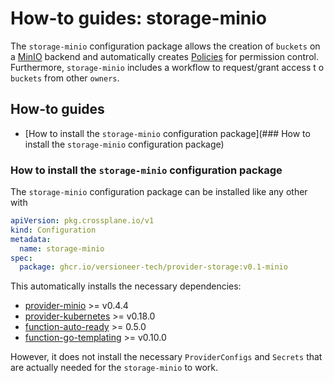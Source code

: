 # How-to guides: storage-minio

The `storage-minio` configuration package allows the creation of `buckets` on a [MinIO](https://min.io/) backend and automatically creates [Policies](https://min.io/docs/minio/linux/administration/identity-access-management/policy-based-access-control.html) for permission control. Furthermore, `storage-minio` includes a workflow to request/grant access t o `buckets` from other `owners`.

## How-to guides

- [How to install the `storage-minio` configuration package](### How to install the `storage-minio` configuration package)

### How to install the `storage-minio` configuration package

The `storage-minio` configuration package can be installed like any other with

```yaml
apiVersion: pkg.crossplane.io/v1
kind: Configuration
metadata:
  name: storage-minio
spec:
  package: ghcr.io/versioneer-tech/provider-storage:v0.1-minio
```

This automatically installs the necessary dependencies:

- [provider-minio](https://github.com/vshn/provider-minio) >= v0.4.4
- [provider-kubernetes](https://github.com/crossplane-contrib/provider-kubernetes) >= v0.18.0
- [function-auto-ready](https://github.com/crossplane-contrib/function-auto-ready) >= 0.5.0
- [function-go-templating](https://github.com/crossplane-contrib/function-go-templating) >= v0.10.0

However, it does not install the necessary `ProviderConfigs` and `Secrets` that are actually needed for the `storage-minio` to work.
